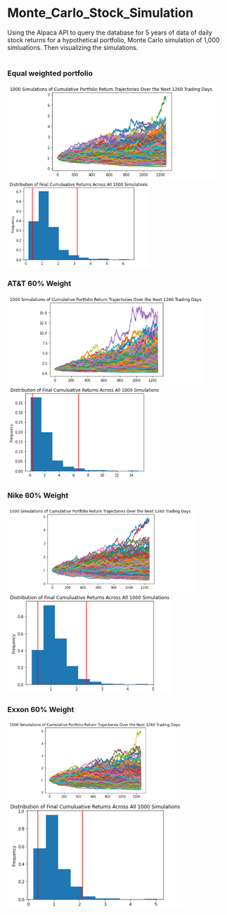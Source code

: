 # Monte_Carlo_Stock_Simulation
Using the Alpaca API  to query the database for 5 years of data of daily stock returns for a hypothetical portfolio, Monte Carlo simulation of 1,000 simluations. Then visualizing the simulations.
<br>
<br>

### Equal weighted portfolio
<!-- <div class="row">
  <div class="column">
    <img src="Images/MC_fiveyear_sim_plot.png" alt="Snow" style="width:100%">
  </div>
  <div class="column">
    <img src="Images/MC_fiveyear_dist_plot.png" alt="Forest" style="width:100%">
  </div>
</div> -->
<!-- ![](Images/MC_fiveyear_sim_plot.png) | ![](Images/MC_fiveyear_dist_plot.png) -->
<p float="left">
  <img src="Images/MC_fiveyear_sim_plot.png" width="475" />
  <img src="Images/MC_fiveyear_dist_plot.png" width="325" /> 
</p>

### AT&T 60% Weight
<p float="left">
  <img src="Images/MC_att_fiveyear_sim_plot.png" width="450" />
  <img src="Images/MC_att_fiveyear_dist_plot.png" width="350" /> 
</p>


### Nike 60% Weight
<p float="left">
  <img src="Images/MC_nike_fiveyear_sim_plot.png" width="425" />
  <img src="Images/MC_nike_fiveyear_dist_plot.png" width="375" /> 
</p>


### Exxon 60% Weight

<p float="left">
  <img src="Images/MC_exxon_fiveyear_sim_plot.png" width="400" />
  <img src="Images/MC_exxon_fiveyear_dist_plot.png" width="400" /> 
</p>



